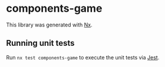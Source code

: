 # components-game

This library was generated with [Nx](https://nx.dev).

## Running unit tests

Run `nx test components-game` to execute the unit tests via [Jest](https://jestjs.io).
